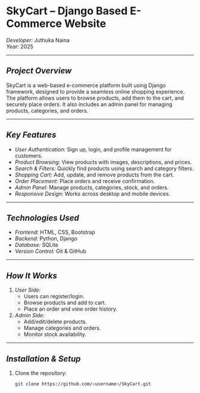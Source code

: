 
# SkyCart – Django Based E-Commerce Website

*Developer:* Juthuka Naina  
*Year:* 2025  

---

## *Project Overview*
SkyCart is a web-based e-commerce platform built using Django framework, designed to provide a seamless online shopping experience. The platform allows users to browse products, add them to the cart, and securely place orders. It also includes an admin panel for managing products, categories, and orders.

---

## *Key Features*
- *User Authentication:* Sign up, login, and profile management for customers.
- *Product Browsing:* View products with images, descriptions, and prices.
- *Search & Filters:* Quickly find products using search and category filters.
- *Shopping Cart:* Add, update, and remove products from the cart.
- *Order Placement:* Place orders and receive confirmation.
- *Admin Panel:* Manage products, categories, stock, and orders.
- *Responsive Design:* Works across desktop and mobile devices.

---

## *Technologies Used*
- *Frontend:* HTML, CSS, Bootstrap
- *Backend:* Python, Django
- *Database:* SQLite
- *Version Control:* Git & GitHub

---

## *How It Works*
1. *User Side:*
   - Users can register/login.
   - Browse products and add to cart.
   - Place an order and view order history.
2. *Admin Side:*
   - Add/edit/delete products.
   - Manage categories and orders.
   - Monitor stock availability.

---

## *Installation & Setup*
1. Clone the repository:
   ```bash
   git clone https://github.com/<username>/SkyCart.git
